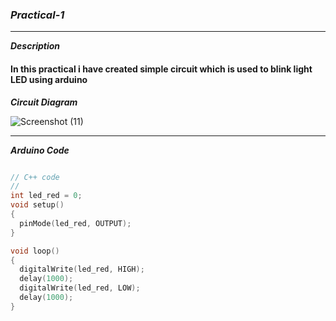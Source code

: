 ### ***Practical-1***

<hr>

***Description***

#### In this practical i have created simple circuit which is used to blink light LED using arduino 

***Circuit Diagram***

![Screenshot (11)](https://github.com/purvjoshi04/Curriculum-Codes/assets/101319136/9f9aac26-e675-4aaf-97b8-4ac05d7c6ec5)

<hr>

***Arduino Code***

```cpp

// C++ code
//
int led_red = 0;
void setup()
{
  pinMode(led_red, OUTPUT);
}

void loop()
{
  digitalWrite(led_red, HIGH);
  delay(1000);
  digitalWrite(led_red, LOW);
  delay(1000);
}

```
